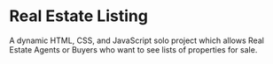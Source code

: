 # Real Estate Listing

A dynamic HTML, CSS, and JavaScript solo project which allows Real Estate Agents or Buyers who want to see lists of properties for sale.
